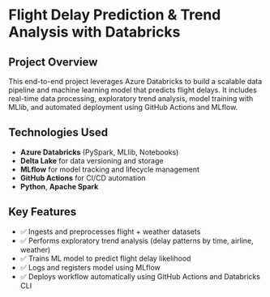
# Flight Delay Prediction & Trend Analysis with Databricks

## Project Overview
This end-to-end project leverages Azure Databricks to build a scalable data pipeline and machine learning model that predicts flight delays. It includes real-time data processing, exploratory trend analysis, model training with MLlib, and automated deployment using GitHub Actions and MLflow.

## Technologies Used
- **Azure Databricks** (PySpark, MLlib, Notebooks)
- **Delta Lake** for data versioning and storage
- **MLflow** for model tracking and lifecycle management
- **GitHub Actions** for CI/CD automation
- **Python**, **Apache Spark**

## Key Features
- ✅ Ingests and preprocesses flight + weather datasets  
- ✅ Performs exploratory trend analysis (delay patterns by time, airline, weather)  
- ✅ Trains ML model to predict flight delay likelihood  
- ✅ Logs and registers model using MLflow  
- ✅ Deploys workflow automatically using GitHub Actions and Databricks CLI  



